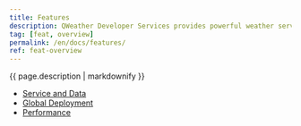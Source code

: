 ```yaml
---
title: Features
description: QWeather Developer Services provides powerful weather services, learn about the features and capabilities of our services.
tag: [feat, overview]
permalink: /en/docs/features/
ref: feat-overview
---
```


{{ page.description | markdownify }}

- [Service and Data](/en/docs/features/service-and-data/)
- [Global Deployment](/en/docs/features/global-deployment/)
- [Performance](/en/docs/features/performance/)